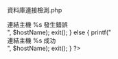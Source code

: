 資料庫連接檢測.php
<?php
header('Content-type: text/html; charset=utf-8');  
$userName=""; //帳號
$password="";  //密碼
$hostName=""; //主機(Server)名稱

//建立資料連結
if (!(@ $link=mysql_connect($hostName, $userName, $password)))
{
printf("<Br> 連結主機 %s 發生錯誤 <br>", $hostName);
exit();
}
else
{
printf("<Br> 連結主機 %s 成功 <br>", $hostName);
exit();
}
?>
